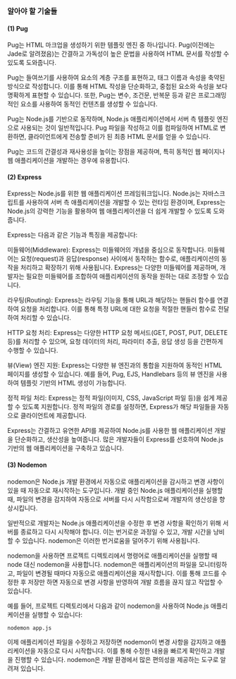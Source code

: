 

### 알아야 할 기술들

#### (1) Pug

  Pug는 HTML 마크업을 생성하기 위한 템플릿 엔진 중 하나입니다. Pug(이전에는 Jade로 알려졌음)는 간결하고 가독성이 높은 문법을 사용하여 HTML 문서를 작성할 수 있도록 도와줍니다.

  Pug는 들여쓰기를 사용하여 요소의 계층 구조를 표현하고, 태그 이름과 속성을 축약된 방식으로 작성합니다. 이를 통해 HTML 작성을 단순화하고, 중첩된 요소와 속성을 보다 명확하게 표현할 수 있습니다. 또한, Pug는 변수, 조건문, 반복문 등과 같은 프로그래밍적인 요소를 사용하여 동적인 컨텐츠를 생성할 수 있습니다.

  Pug는 Node.js를 기반으로 동작하며, Node.js 애플리케이션에서 서버 측 템플릿 엔진으로 사용되는 것이 일반적입니다. Pug 파일을 작성하고 이를 컴파일하여 HTML로 변환하면, 클라이언트에게 전송할 준비가 된 최종 HTML 문서를 얻을 수 있습니다.

  Pug는 코드의 간결성과 재사용성을 높이는 장점을 제공하며, 특히 동적인 웹 페이지나 웹 애플리케이션을 개발하는 경우에 유용합니다.

#### (2) Express

  Express는 Node.js를 위한 웹 애플리케이션 프레임워크입니다. Node.js는 자바스크립트를 사용하여 서버 측 애플리케이션을 개발할 수 있는 런타임 환경이며, Express는 Node.js의 강력한 기능을 활용하여 웹 애플리케이션을 더 쉽게 개발할 수 있도록 도와줍니다.

  Express는 다음과 같은 기능과 특징을 제공합니다:

  미들웨어(Middleware): Express는 미들웨어의 개념을 중심으로 동작합니다. 미들웨어는 요청(request)과 응답(response) 사이에서 동작하는 함수로, 애플리케이션의 동작을 처리하고 확장하기 위해 사용됩니다. Express는 다양한 미들웨어를 제공하며, 개발자는 필요한 미들웨어를 조합하여 애플리케이션의 동작을 원하는 대로 조정할 수 있습니다.

  라우팅(Routing): Express는 라우팅 기능을 통해 URL과 해당하는 핸들러 함수를 연결하여 요청을 처리합니다. 이를 통해 특정 URL에 대한 요청을 적절한 핸들러 함수로 전달하여 처리할 수 있습니다.

  HTTP 요청 처리: Express는 다양한 HTTP 요청 메서드(GET, POST, PUT, DELETE 등)를 처리할 수 있으며, 요청 데이터의 처리, 파라미터 추출, 응답 생성 등을 간편하게 수행할 수 있습니다.

  뷰(View) 엔진 지원: Express는 다양한 뷰 엔진과의 통합을 지원하여 동적인 HTML 페이지를 생성할 수 있습니다. 예를 들어, Pug, EJS, Handlebars 등의 뷰 엔진을 사용하여 템플릿 기반의 HTML 생성이 가능합니다.

  정적 파일 처리: Express는 정적 파일(이미지, CSS, JavaScript 파일 등)을 쉽게 제공할 수 있도록 지원합니다. 정적 파일의 경로를 설정하면, Express가 해당 파일들을 자동으로 클라이언트에 제공합니다.

  Express는 간결하고 유연한 API를 제공하여 Node.js를 사용한 웹 애플리케이션 개발을 단순화하고, 생산성을 높여줍니다. 많은 개발자들이 Express를 선호하여 Node.js 기반의 웹 애플리케이션을 구축하고 있습니다.

#### (3) Nodemon

  nodemon은 Node.js 개발 환경에서 자동으로 애플리케이션을 감시하고 변경 사항이 있을 때 자동으로 재시작하는 도구입니다. 개발 중인 Node.js 애플리케이션을 실행할 때, 파일의 변경을 감지하여 자동으로 서버를 다시 시작함으로써 개발자의 생산성을 향상시킵니다.

  일반적으로 개발자는 Node.js 애플리케이션을 수정한 후 변경 사항을 확인하기 위해 서버를 종료하고 다시 시작해야 합니다. 이는 번거로운 과정일 수 있고, 개발 시간을 낭비할 수 있습니다. nodemon은 이러한 번거로움을 덜어주기 위해 사용됩니다.

  nodemon을 사용하면 프로젝트 디렉토리에서 명령어로 애플리케이션을 실행할 때 node 대신 nodemon을 사용합니다. nodemon은 애플리케이션의 파일을 모니터링하고, 파일이 변경될 때마다 자동으로 애플리케이션을 재시작합니다. 이를 통해 코드를 수정한 후 저장만 하면 자동으로 변경 사항을 반영하여 개발 흐름을 끊지 않고 작업할 수 있습니다.

  예를 들어, 프로젝트 디렉토리에서 다음과 같이 nodemon을 사용하여 Node.js 애플리케이션을 실행할 수 있습니다:

  `nodemon app.js`
  
  이제 애플리케이션 파일을 수정하고 저장하면 nodemon이 변경 사항을 감지하고 애플리케이션을 자동으로 다시 시작합니다. 이를 통해 수정한 내용을 빠르게 확인하고 개발을 진행할 수 있습니다. nodemon은 개발 환경에서 많은 편의성을 제공하는 도구로 알려져 있습니다.